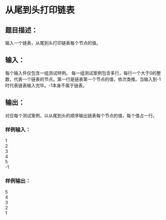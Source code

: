# 从尾到头打印链表
## 题目描述：
输入一个链表，从尾到头打印链表每个节点的值。
## 输入：
每个输入件仅包含一组测试样例。
每一组测试案例包含多行，每行一个大于0的整数，代表一个链表的节点。第一行是链表第一个节点的值，依次类推。当输入到-1时代表链表输入完毕。-1本身不属于链表。
## 输出：
对应每个测试案例，以从尾到头的顺序输出链表每个节点的值，每个值占一行。
### 样例输入：
1  
2  
3  
4  
5  
-1  
### 样例输出：
5  
4  
3  
2  
1  
